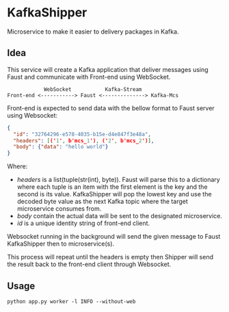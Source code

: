 # KafkaShipper
Microservice to make it easier to delivery packages in Kafka.

## Idea
This service will create a Kafka application that deliver messages using Faust and communicate with Front-end using WebSocket. </br>

```
            WebSocket           Kafka-Stream
Front-end <-----------> Faust <--------------> Kafka-Mcs
```

Front-end is expected to send data with the bellow format to Faust server using Websocket:

```json
{
  "id": "32764296-e578-4035-b15e-d4e847f3e48a",
  "headers": [('1', b'mcs_1'), ('2', b'mcs_2')],
  "body": {"data": "hello world"}
}
```

Where:
- *headers* is a list(tuple(str(int), byte)). Faust will parse this to a dictionary where each tuple is an item with
the first element is the key and the second is its value. KafkaShipper will pop the lowest key and use the decoded byte
value as the next Kafka topic where the target microservice consumes from.</br>
- *body* contain the actual data will be sent to the designated microservice.</br>
- *id* is a unique identity string of front-end client.</br>

Websocket running in the background will send the given message to Faust KafkaShipper then to microservice(s).

This process will repeat until the headers is empty then Shipper will send the result back to the front-end client through Websocket.

## Usage
```commandline
python app.py worker -l INFO --without-web
```
